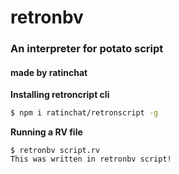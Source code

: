 # retronbv
### An interpreter for potato script
#### made by ratinchat

**Installing retroncript cli**

```sh
$ npm i ratinchat/retronscript -g
```

**Running a RV file**
```
$ retronbv script.rv
This was written in retronbv script!
```
